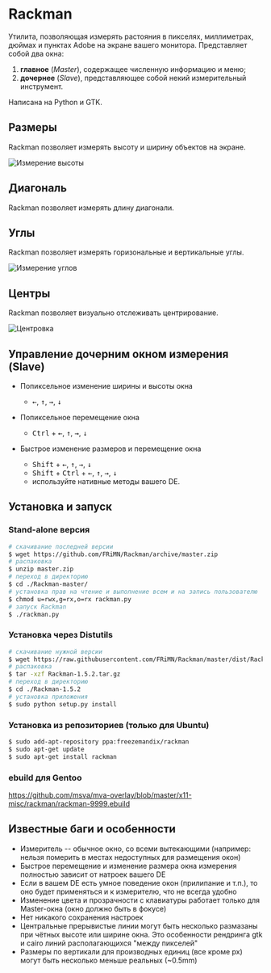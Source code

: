 # Rackman
Утилита, позволяющая измерять растояния в пикселях, миллиметрах, дюймах и пунктах Adobe на экране вашего монитора. 
Представляет собой два окна:
  1. **главное** (*Master*), содержащее численную информацию и меню;
  2. **дочернее** (*Slave*), представляющее собой некий измерительный инструмент.

Написана на Python и GTK.

## Размеры
Rackman позволяет измерять высоту и ширину объектов на экране.

![Измерение высоты](https://img-fotki.yandex.ru/get/4512/84330535.0/0_ac93c_9af2e4be_orig)

## Диагональ
Rackman позволяет измерять длину диагонали.

## Углы
Rackman позволяет измерять горизональные и вертикальные углы.

![Измерение углов](https://img-fotki.yandex.ru/get/6302/84330535.0/0_ac7db_66af0cdf_orig)

## Центры
Rackman позволяет визуально отслеживать центрирование.

![Центровка](https://img-fotki.yandex.ru/get/1/84330535.0/0_ac842_121e24fb_orig)

## Управление дочерним окном измерения (Slave)
* Попиксельное изменение ширины и высоты окна
  - <kbd>&#8592;</kbd>, <kbd>&#8593;</kbd>, <kbd>&#8594;</kbd>, <kbd>&#8595;</kbd>

* Попиксельное перемещение окна
  - <kbd>Ctrl</kbd> + <kbd>&#8592;</kbd>, <kbd>&#8593;</kbd>, <kbd>&#8594;</kbd>, <kbd>&#8595;</kbd>
  
* Быстрое изменение размеров и перемещение окна
  - <kbd>Shift</kbd> + <kbd>&#8592;</kbd>, <kbd>&#8593;</kbd>, <kbd>&#8594;</kbd>, <kbd>&#8595;</kbd>
  - <kbd>Shift</kbd> + <kbd>Ctrl</kbd> + <kbd>&#8592;</kbd>, <kbd>&#8593;</kbd>, <kbd>&#8594;</kbd>, <kbd>&#8595;</kbd>
  - используйте нативные методы вашего DE.

## Установка и запуск
### Stand-alone версия
``` bash
# скачивание последней версии
$ wget https://github.com/FRiMN/Rackman/archive/master.zip
# распаковка
$ unzip master.zip
# переход в директорию
$ cd ./Rackman-master/
# установка прав на чтение и выполнение всем и на запись пользователю
$ chmod u=rwx,g=rx,o=rx rackman.py
# запуск Rackman
$ ./rackman.py
```

### Установка через Distutils
``` bash
# скачивание нужной версии
$ wget https://raw.githubusercontent.com/FRiMN/Rackman/master/dist/Rackman-1.5.2.tar.gz
# распаковка
$ tar -xzf Rackman-1.5.2.tar.gz
# переход в директорию
$ cd ./Rackman-1.5.2
# установка приложения
$ sudo python setup.py install
```

### Установка из репозиториев (только для Ubuntu)
``` bash
$ sudo add-apt-repository ppa:freezemandix/rackman
$ sudo apt-get update
$ sudo apt-get install rackman
```

### ebuild для Gentoo
https://github.com/msva/mva-overlay/blob/master/x11-misc/rackman/rackman-9999.ebuild

## Известные баги и особенности
- Измеритель -- обычное окно, со всеми вытекающими (например: нельзя померить в местах недоступных для размещения окон)
- Быстрое перемещение и изменение размера окна измерения полностью зависит от натроек вашего DE
- Если в вашем DE есть умное поведение окон (прилипание и т.п.), то оно будет применяться и к измерителю, что не всегда удобно
- Изменение цвета и прозрачности с клавиатуры работает только для Master-окна (окно должно быть в фокусе)
- Нет никакого сохранения настроек
- Центральные прерывистые линии могут быть несколько размазаны при чётных высоте или ширине окна. Это особенности рендринга gtk и cairo линий располагающихся "между пикселей"
- Размеры по вертикали для производных единиц (все кроме px) могут быть несколько меньше реальных (~0.5mm)
